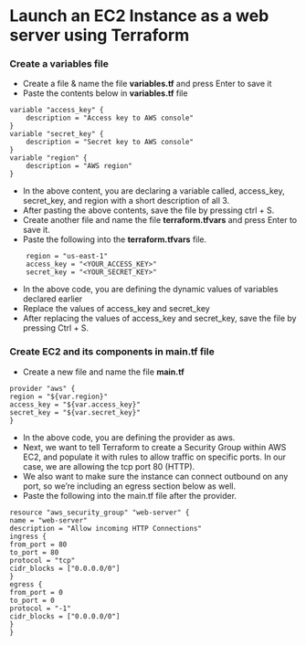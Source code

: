 # Launch an EC2 Instance as a web server using Terraform
### Create a variables file
- Create a file & name the file **variables.tf** and press Enter to save it
- Paste the contents below in **variables.tf** file
```
variable "access_key" {
    description = "Access key to AWS console"
}
variable "secret_key" {
    description = "Secret key to AWS console"
}
variable "region" {
    description = "AWS region"
}
```
- In the above content, you are declaring a variable called, access_key, secret_key, and region with a short description of all 3.
- After pasting the above contents, save the file by pressing ctrl + S.
- Create another file and name the file **terraform.tfvars** and press Enter to save it.
- Paste the following into the **terraform.tfvars** file.
```
    region = "us-east-1"
    access_key = "<YOUR_ACCESS_KEY>"        
    secret_key = "<YOUR_SECRET_KEY>"
```
- In the above code, you are defining the dynamic values of variables declared earlier
- Replace the values of access_key and secret_key
- After replacing the values of access_key and secret_key, save the file by pressing Ctrl + S.
### Create EC2 and its components in main.tf file
- Create a new file and name  the file **main.tf**
```
provider "aws" {
region = "${var.region}"
access_key = "${var.access_key}"
secret_key = "${var.secret_key}"
}
```
- In the above code, you are defining the provider as aws.
- Next, we want to tell Terraform to create a Security Group within AWS EC2, and populate it with rules to allow traffic on specific ports. In         our case, we are allowing the tcp port 80 (HTTP).
- We also want to make sure the instance can connect outbound on any port, so we’re including an egress section below as well.
- Paste the following into the main.tf file after the provider.
```
resource "aws_security_group" "web-server" {
name = "web-server"
description = "Allow incoming HTTP Connections" 
ingress {
from_port = 80
to_port = 80
protocol = "tcp"
cidr_blocks = ["0.0.0.0/0"]         
}   
egress {
from_port = 0
to_port = 0
protocol = "-1"
cidr_blocks = ["0.0.0.0/0"]         
}           
}
```
